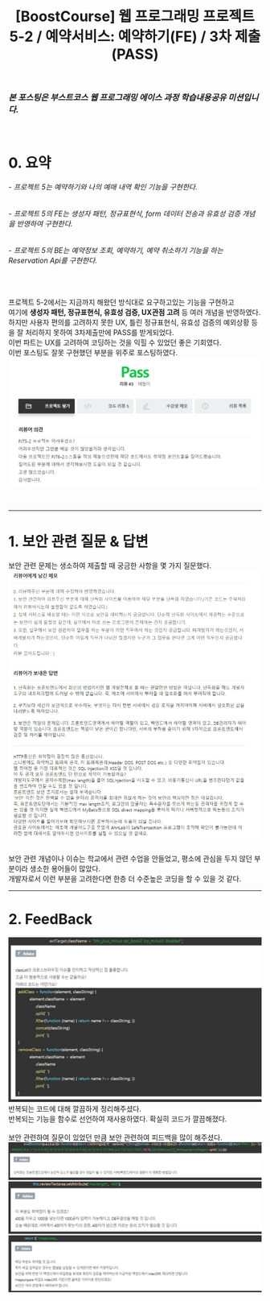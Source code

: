 ﻿---
layout: post
title: '[BoostCourse] 웹 프로그래밍 프로젝트 5-2 / 예약서비스: 예약하기(FE) / 3차 제출(PASS)'
tags: [BoostCourse]
image: '/images/posts/boostcourse.JPG'
---

### *본 포스팅은 부스트코스 웹 프로그래밍 에이스 과정 학습내용공유 미션입니다.*  

<br/>

# 0. 요약
###### - 프로젝트 5는 예약하기와 나의 예매 내역 확인 기능을 구현한다.
###### - 프로젝트 5의 FE는 생성자 패턴, 정규표현식, form 데이터 전송과 유효성 검증 개념을 반영하여 구현한다. 
###### - 프로젝트 5의 BE는 예약정보 조회, 예약하기, 예약 취소하기 기능을 하는 Reservation Api를 구현한다.


<br/>

프로젝트 5-2에서는 지금까지 해왔던 방식대로 요구하고있는 기능을 구현하고  
여기에 **생성자 패턴, 정규표현식, 유효성 검증, UX관점 고려** 등 여러 개념을 반영하였다.  
하지만 사용자 편의를 고려하지 못한 UX, 틀린 정규표현식, 유효성 검증의 예외상황 등을 잘 처리하지 못하여 3차제출만에 PASS를 받게되었다.  
이번 파트는 UX를 고려하여 코딩하는 것을 익힐 수 있었던 좋은 기회였다.  
이번 포스팅도 잘못 구현했던 부분을 위주로 포스팅하였다.  
![Alt text](/images/posts/post_8/post_8_feedback_0.JPG)<br/>

<br/>

*****

# 1. 보안 관련 질문 & 답변
보안 관련 문제는 생소하여 제출할 때 궁금한 사항을 몇 가지 질문했다. 
<br/> 
![Alt text](/images/posts/post_8/post_8_feedback_1.JPG)<br/>
<br/>
보안 관련 개념이나 이슈는 학교에서 관련 수업을 안들었고, 평소에 관심을 두지 않던 부분이라 생소한 용어들이 많았다.  
개발자로서 이런 부분을 고려한다면 한층 더 수준높은 코딩을 할 수 있을 것 같다.  


*****


# 2. FeedBack
![Alt text](/images/posts/post_8/post_8_feedback_2.JPG)<br/>
반복되는 코드에 대해 깔끔하게 정리해주셨다.  
반복되는 기능을 함수로 선언하여 재사용하였다. 확실히 코드가 깔끔해졌다.  
<br/>
보안 관련하여 질문이 있었던 만큼 보안 관련하여 피드백을 많이 해주셨다.  
![Alt text](/images/posts/post_8/post_8_feedback_3.JPG)<br/>
![Alt text](/images/posts/post_8/post_8_feedback_4.JPG)<br/>
![Alt text](/images/posts/post_8/post_8_feedback_5.JPG)<br/>